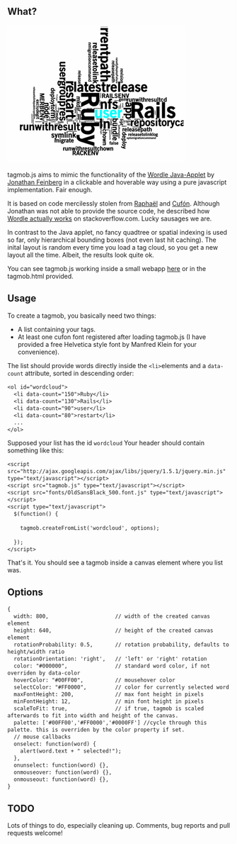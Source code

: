 [raphael]: http://raphaeljs.com
[cufon]: http://cufon.shoqolate.com
[wordle]: http://www.wordle.net
[feinberg]: http://www.mrfeinberg.com
[stacko]: http://stackoverflow.com/questions/342687/algorithm-to-implement-something-like-wordle
[heroku]: http://jscloud.heroku.com

## What? ##

![A tagmob in action](http://github.com/defsprite/tagmob/raw/master/screenshot.gif)

tagmob.js aims to mimic the functionality of the [Wordle Java-Applet][wordle] by
[Jonathan Feinberg][feinberg] in a clickable and hoverable way using a pure javascript implementation. Fair enough.

It is based on code mercilessly stolen from [Raphaël][raphael] and [Cufón][cufon].
Although Jonathan was not able to provide the source code, he described how
[Wordle actually works][stacko] on stackoverflow.com. Lucky sausages we are.

In contrast to the Java applet, no fancy quadtree or spatial indexing is used so far, only
hierarchical bounding boxes (not even last hit caching). The inital layout is random every time you load a tag cloud,
so you get a new layout all the time. Albeit, the results look quite ok.

You can see tagmob.js working inside a small webapp [here][heroku] or in the tagmob.html provided.


## Usage ##

To create a tagmob, you basically need two things:

  * A list containing your tags.
  * At least one cufon font registered after loading tagmob.js (I have provided a free Helvetica style font by Manfred Klein for your convenience).

The list should provide words directly inside the `<li>`elements and a `data-count` attribute, sorted in descending order:

    <ol id="wordcloud">
      <li data-count="150">Ruby</li>
      <li data-count="130">Rails</li>
      <li data-count="90">user</li>
      <li data-count="80">restart</li>
      ...
    </ol>

Supposed your list has the id `wordcloud` Your header should contain something like this:

    <script src="http://ajax.googleapis.com/ajax/libs/jquery/1.5.1/jquery.min.js" type="text/javascript"></script>
    <script src="tagmob.js" type="text/javascript"></script>
    <script src="fonts/OldSansBlack_500.font.js" type="text/javascript"></script>
    <script type="text/javascript">
      $(function() {

        tagmob.createFromList('wordcloud', options);

      });
    </script>

That's it. You should see a tagmob inside a canvas element where you list was.

## Options ##
    {
      width: 800,                     // width of the created canvas element
      height: 640,                    // height of the created canvas element
      rotationProbability: 0.5,       // rotation probability, defaults to height/width ratio
      rotationOrientation: 'right',   // 'left' or 'right' rotation
      color: "#000000",               // standard word color, if not overriden by data-color
      hoverColor: "#00FF00",          // mousehover color
      selectColor: "#FF0000",         // color for currently selected word
      maxFontHeight: 200,             // max font height in pixels
      minFontHeight: 12,              // min font height in pixels
      scaleToFit: true,               // if true, tagmob is scaled afterwards to fit into width and height of the canvas.
      palette: ['#00FF00','#FF0000','#0000FF'] //cycle through this palette. this is overriden by the color property if set.
      // mouse callbacks
      onselect: function(word) {
        alert(word.text + " selected!");
      },
      onunselect: function(word) {},
      onmouseover: function(word) {},
      onmouseout: function(word) {},
    }


## TODO ##

Lots of things to do, especially cleaning up. Comments, bug reports and pull requests welcome!

